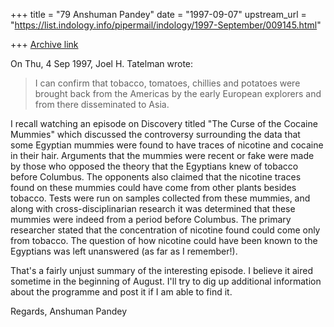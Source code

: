 +++
title = "79 Anshuman Pandey"
date = "1997-09-07"
upstream_url = "https://list.indology.info/pipermail/indology/1997-September/009145.html"

+++
[Archive link](https://list.indology.info/pipermail/indology/1997-September/009145.html)


On Thu, 4 Sep 1997, Joel H. Tatelman wrote:

> I can confirm that tobacco, tomatoes, chillies and potatoes were brought
> back from the Americas by the early European explorers and from there
> disseminated to Asia.

I recall watching an episode on Discovery titled "The Curse of the Cocaine
Mummies" which discussed the controversy surrounding the data that some
Egyptian mummies were found to have traces of nicotine and cocaine in
their hair. Arguments that the mummies were recent or fake were made by
those who opposed the theory that the Egyptians knew of tobacco before
Columbus. The opponents also claimed that the nicotine traces found on
these mummies could have come from other plants besides tobacco. Tests
were run on samples collected from these mummies, and along with
cross-disciplinarian research it was determined that these mummies were
indeed from a period before Columbus. The primary researcher stated
that the concentration of nicotine found could come only from tobacco. The
question of how nicotine could have been known to the Egyptians was left
unanswered (as far as I remember!).

That's a fairly unjust summary of the interesting episode. I believe it
aired sometime in the beginning of August. I'll try to dig up additional
information about the programme and post it if I am able to find it.

Regards,
Anshuman Pandey





